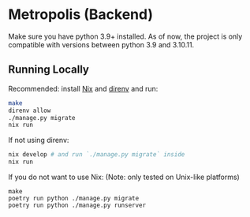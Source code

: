 # Metropolis (Backend)
Make sure you have python 3.9+ installed. As of now, the project is only compatible with versions between python 3.9 and 3.10.11.
## Running Locally

Recommended: install [Nix](https://nixos.org/download) and [direnv](https://direnv.net) and run:
```sh
make
direnv allow
./manage.py migrate
nix run
```
If not using direnv:
```sh
nix develop # and run `./manage.py migrate` inside
nix run
```

If you do not want to use Nix:
(Note: only tested on Unix-like platforms)

```
make
poetry run python ./manage.py migrate
poetry run python ./manage.py runserver
```
